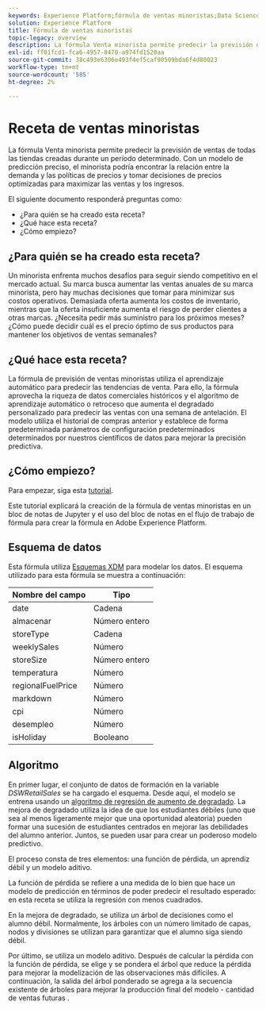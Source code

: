 ```yaml
---
keywords: Experience Platform;fórmula de ventas minoristas;Data Science Workspace;temas populares;fórmulas;fórmula de generación previa
solution: Experience Platform
title: Fórmula de ventas minoristas
topic-legacy: overview
description: La fórmula Venta minorista permite predecir la previsión de ventas de todas las tiendas creadas durante un período determinado. Con un modelo de predicción preciso, el minorista podría encontrar la relación entre la demanda y las políticas de precios y tomar decisiones de precios optimizadas para maximizar las ventas y los ingresos.
exl-id: ff01fcd1-fca6-4957-8470-a974fd1520aa
source-git-commit: 38c493e6306e493f4ef5caf90509bda6f4d80023
workflow-type: tm+mt
source-wordcount: '585'
ht-degree: 2%

---
```


# Receta de ventas minoristas

La fórmula Venta minorista permite predecir la previsión de ventas de todas las tiendas creadas durante un período determinado. Con un modelo de predicción preciso, el minorista podría encontrar la relación entre la demanda y las políticas de precios y tomar decisiones de precios optimizadas para maximizar las ventas y los ingresos.

El siguiente documento responderá preguntas como:
* ¿Para quién se ha creado esta receta?
* ¿Qué hace esta receta?
* ¿Cómo empiezo?

## ¿Para quién se ha creado esta receta?

Un minorista enfrenta muchos desafíos para seguir siendo competitivo en el mercado actual. Su marca busca aumentar las ventas anuales de su marca minorista, pero hay muchas decisiones que tomar para minimizar sus costos operativos. Demasiada oferta aumenta los costos de inventario, mientras que la oferta insuficiente aumenta el riesgo de perder clientes a otras marcas. ¿Necesita pedir más suministro para los próximos meses? ¿Cómo puede decidir cuál es el precio óptimo de sus productos para mantener los objetivos de ventas semanales?

## ¿Qué hace esta receta?

La fórmula de previsión de ventas minoristas utiliza el aprendizaje automático para predecir las tendencias de venta. Para ello, la fórmula aprovecha la riqueza de datos comerciales históricos y el algoritmo de aprendizaje automático o retroceso que aumenta el degradado personalizado para predecir las ventas con una semana de antelación. El modelo utiliza el historial de compras anterior y establece de forma predeterminada parámetros de configuración predeterminados determinados por nuestros científicos de datos para mejorar la precisión predictiva.

## ¿Cómo empiezo?

Para empezar, siga esta [tutorial](../jupyterlab/create-a-model.md).

Este tutorial explicará la creación de la fórmula de ventas minoristas en un bloc de notas de Jupyter y el uso del bloc de notas en el flujo de trabajo de fórmula para crear la fórmula en Adobe Experience Platform.

## Esquema de datos

Esta fórmula utiliza [Esquemas XDM](../../xdm/schema/field-dictionary.md) para modelar los datos. El esquema utilizado para esta fórmula se muestra a continuación:

| Nombre del campo | Tipo |
| --- | --- |
| date | Cadena |
| almacenar | Número entero |
| storeType | Cadena |
| weeklySales | Número |
| storeSize | Número entero |
| temperatura | Número |
| regionalFuelPrice | Número |
| markdown | Número |
| cpi | Número |
| desempleo | Número |
| isHoliday | Booleano |


## Algoritmo

En primer lugar, el conjunto de datos de formación en la variable *DSWRetailSales* se ha cargado el esquema. Desde aquí, el modelo se entrena usando un [algoritmo de regresión de aumento de degradado](https://scikit-learn.org/stable/modules/generated/sklearn.ensemble.GradientBoostingRegressor.html). La mejora de degradado utiliza la idea de que los estudiantes débiles (uno que sea al menos ligeramente mejor que una oportunidad aleatoria) pueden formar una sucesión de estudiantes centrados en mejorar las debilidades del alumno anterior. Juntos, se pueden usar para crear un poderoso modelo predictivo.

El proceso consta de tres elementos: una función de pérdida, un aprendiz débil y un modelo aditivo.

La función de pérdida se refiere a una medida de lo bien que hace un modelo de predicción en términos de poder predecir el resultado esperado: en esta receta se utiliza la regresión con menos cuadrados.

En la mejora de degradado, se utiliza un árbol de decisiones como el alumno débil. Normalmente, los árboles con un número limitado de capas, nodos y divisiones se utilizan para garantizar que el alumno siga siendo débil.

Por último, se utiliza un modelo aditivo. Después de calcular la pérdida con la función de pérdida, se elige y se pondera el árbol que reduce la pérdida para mejorar la modelización de las observaciones más difíciles. A continuación, la salida del árbol ponderado se agrega a la secuencia existente de árboles para mejorar la producción final del modelo - cantidad de ventas futuras .
